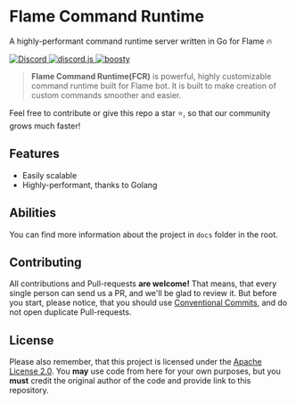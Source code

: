 # Flame Command Runtime
A highly-performant command runtime server written in Go for Flame 🔥

<p>
  <a href="https://discord.gg/7FUJPRCsw8">
    <img src="https://img.shields.io/discord/785088147721027585.svg?logo=discord&colorB=7289DA" alt="Discord">
  </a>

  <a href="https://github.com/discordjs/discord.js">
    <img src="https://img.shields.io/badge/discord.js-master-blue.svg?logo=npm" alt="discord.js">
  </a>
  
  <a href="https://boosty.to/flame_official">
    <img src="https://img.shields.io/badge/boosty-donate-orange.svg" alt="boosty">
  </a>
</p>

> **Flame Command Runtime(FCR)** is powerful, highly customizable command runtime built for Flame bot. It is built to make creation of custom commands smoother and easier.

Feel free to contribute or give this repo a star ⭐, so that our community grows much faster!

## Features 
* Easily scalable
* Highly-performant, thanks to Golang

## Abilities
You can find more information about the project in `docs` folder in the root.

## Contributing
All contributions and Pull-requests **are welcome!** That means, that every single person can send us a PR, and we'll be glad to review it.
But before you start, please notice, that you should use [Conventional Commits](https://conventionalcommits.org), and do not open duplicate Pull-requests.

## License
Please also remember, that this project is licensed under the [Apache License 2.0](https://github.com/Flame-Developers/command-runtime/blob/main/LICENSE). You **may** use code from here for your own purposes, but you **must** credit the original author of the code and provide link to this repository.